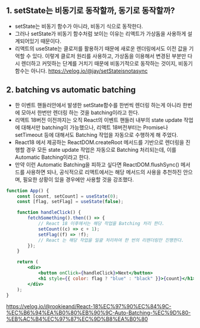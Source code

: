 ## 1. setState는 비동기로 동작할까, 동기로 동작할까?
- setState는 비동기 함수가 아니라, 비동기 식으로 동작한다.
- 그러나 setState가 비동기 함수처럼 보이는 이유는 리액트가 가상돔을 사용하게 설계되어있기 때문이다.
- 리액트의 useState는 클로저를 활용하기 때문에 새로운 렌더링에서도 이전 값을 기억할 수 있다. 이렇게 클로저 원리를 사용하고, 가상돔을 이용해서 변경된 부분만 다시 렌더하고 커밋하는 단계를 거치기 때문에 비동기적으로 동작하는 것이지, 비동기 함수는 아니다.
https://velog.io/@jay/setStateisnotasync

## 2. batching vs automatic batching
- 한 이벤트 핸들러안에서 발생한 setState함수를 한번씩 렌더링 하는게 아니라 한번에 모아서 한번만 렌더링 하는 것을 batching이라고 한다.
- 리액트 18버전 이전까지는 오직 React의 이벤트 핸들러 내부의 state update 작업에 대해서만 batching이 가능했으나, 리액트 18버전부터는 Promise나 setTimeout 등에 대해서도 Batching 작업을 자동으로 수행하게 해 주었다. 
- React18 에서 제공하는 ReactDOM.createRoot 메서드를 기반으로 렌더링을 진행할 경우 모든 state update 작업은 자동으로 Batching 처리되는데, 이를 Automatic Batching이라고 한다.
- 만약 이런 Automatic Batching을 피하고 싶다면 ReactDOM.flushSync() 메서드를 사용하면 되나, 공식적으로 리액트에서는 해당 메서드의 사용을 추천하진 안으며, 필요한 상황이 있을 경우에만 사용할 것을 강조했다.
```jsx
function App() {
	const [count, setCount] = useState(0);
	const [flag, setFlag] = useState(false);

	function handleClick() {
		fetchSomething().then(() => {
			// React 18 이후에서는 해당 작업을 Batching 처리 한다.
			setCount((c) => c + 1);
			setFlag((f) => !f);
			// React 는 해당 작업을 일괄 처리하여 한 번의 리렌더링만 진행한다.
		});
	}

	return (
		<div>
			<button onClick={handleClick}>Next</button>
			<h1 style={{ color: flag ? "blue" : "black" }}>{count}</h1>
		</div>
	);
}
```

https://velog.io/@rookieand/React-18%EC%97%90%EC%84%9C-%EC%B6%94%EA%B0%80%EB%90%9C-Auto-Batching-%EC%9D%80-%EB%AC%B4%EC%97%87%EC%9D%B8%EA%B0%80